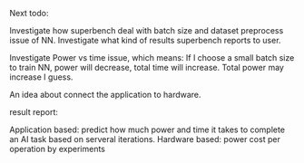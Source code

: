 Next todo:


Investigate how superbench deal with batch size and dataset preprocess issue of NN.
Investigate what kind of results superbench reports to user.

Investigate Power vs time issue, which means:
If I choose a small batch size to train NN, power will decrease, total time will increase. Total power may increase I guess.


An idea about connect the application to hardware.

result report:

Application based: predict how much power and time it takes to complete an AI task based on serveral iterations.
Hardware based: power cost per operation by experiments




